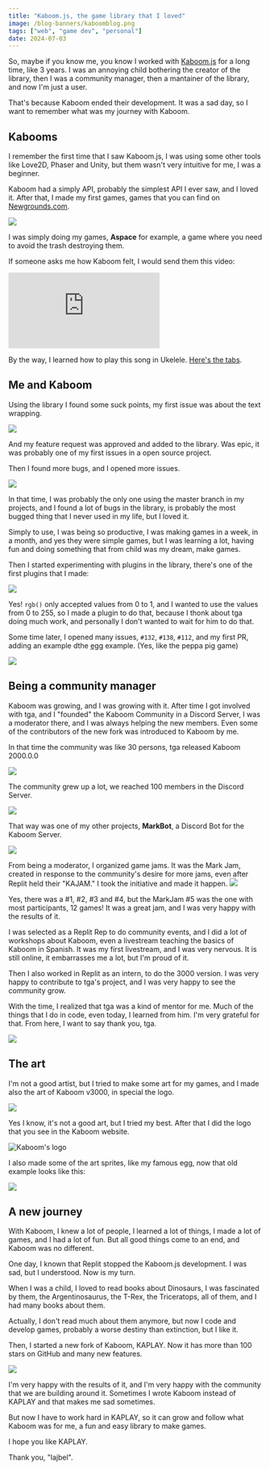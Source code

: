 ```yaml
---
title: "Kaboom.js, the game library that I loved"
image: /blog-banners/kaboomblog.png
tags: ["web", "game dev", "personal"]
date: 2024-07-03
---
```


So, maybe if you know me, you know I worked with
[Kaboom.js](https://kaboomjs.com) for a long time, like 3 years. I was an
annoying child bothering the creator of the library, then I was a community
manager, then a mantainer of the library, and now I'm just a user.

That's because Kaboom ended their development. It was a sad day, so I want to
remember what was my journey with Kaboom.

## Kabooms

I remember the first time that I saw Kaboom.js, I was using some other tools
like Love2D, Phaser and Unity, but them wasn't very intuitive for me, I was a
beginner.

Kaboom had a simply API, probably the simplest API I ever saw, and I loved it.
After that, I made my first games, games that you can find on
[Newgrounds.com](https://lajbel.newgrounds.com/games).

![](assets/2024-07-03-19-32-09.png)

I was simply doing my games, **Aspace** for example, a game where you need to
avoid the trash destroying them.

If someone asks me how Kaboom felt, I would send them this video:

<iframe src="https://www.youtube.com/embed/xF3--Ec_E-0?si=7z431BYHNgt6rcUg"
title="YouTube video player" frameborder="0" allow="accelerometer; autoplay;
clipboard-write; encrypted-media; gyroscope; picture-in-picture; web-share"
referrerpolicy="strict-origin-when-cross-origin" allowfullscreen class="aspect-video w-full"></iframe>

By the way, I learned how to play this song in Ukelele.
[Here's the tabs](https://gist.github.com/lajbel/8c7d667b3d36c689087c9272f6bc87a3).

## Me and Kaboom

Using the library I found some suck points, my first issue was about the text
wrapping.

![](assets/2024-07-03-18-57-15.png)

And my feature request was approved and added to the library. Was epic, it was
probably one of my first issues in a open source project.

Then I found more bugs, and I opened more issues.

![](assets/2024-07-03-19-00-48.png)

In that time, I was probably the only one using the master branch in my
projects, and I found a lot of bugs in the library, is probably the most bugged
thing that I never used in my life, but I loved it.

Simply to use, I was being so productive, I was making games in a week, in a
month, and yes they were simple games, but I was learning a lot, having fun and
doing something that from child was my dream, make games.

Then I started experimenting with plugins in the library, there's one of the
first plugins that I made:

![](assets/2024-07-03-18-54-11.png)

Yes! `rgb()` only accepted values from 0 to 1, and I wanted to use the values
from 0 to 255, so I made a plugin to do that, because I thonk about tga doing
much work, and personally I don't wanted to wait for him to do that.

Some time later, I opened many issues, `#132`, `#138`, `#112`, and my first PR,
adding an example dthe [egg](https://kaboomjs.com/play?example=egg) example.
(Yes, like the peppa pig game)

![](assets/2024-07-03-19-18-05.png)

## Being a community manager

Kaboom was growing, and I was growing with it. After time I got involved with
tga, and I "founded" the Kaboom Community in a Discord Server, I was a moderator
there, and I was always helping the new members. Even some of the contributors
of the new fork was introduced to Kaboom by me.

In that time the community was like 30 persons, tga released Kaboom 2000.0.0

![](assets/2024-07-03-18-50-52.png)

The community grew up a lot, we reached 100 members in the Discord Server.

![](assets/2024-07-03-18-49-37.png)

That way was one of my other projects, **MarkBot**, a Discord Bot for the Kaboom
Server.

![](assets/2024-07-03-19-41-11.png)

From being a moderator, I organized game jams. It was the Mark Jam, created in
response to the community's desire for more jams, even after Replit held their
"KAJAM." I took the initiative and made it happen.
![](assets/2024-07-03-19-28-43.png)

Yes, there was a #1, #2, #3 and #4, but the MarkJam #5 was the one with most
participants, 12 games! It was a great jam, and I was very happy with the
results of it.

I was selected as a Replit Rep to do community events, and I did a lot of
workshops about Kaboom, even a livestream teaching the basics of Kaboom in
Spanish. It was my first livestream, and I was very nervous. It is still online,
it embarrasses me a lot, but I'm proud of it.

Then I also worked in Replit as an intern, to do the 3000 version. I was very
happy to contribute to tga's project, and I was very happy to see the community
grow.

With the time, I realized that tga was a kind of mentor for me. Much of the
things that I do in code, even today, I learned from him. I'm very grateful for
that. From here, I want to say thank you, tga.

![](assets/2024-07-03-20-05-26.png)

## The art

I'm not a good artist, but I tried to make some art for my games, and I made
also the art of Kaboom v3000, in special the logo.

![](assets/2024-07-03-19-46-09.png)

Yes I know, it's not a good art, but I tried my best. After that I did the logo
that you see in the Kaboom website.

![Kaboom's logo](assets/image.png)

I also made some of the art sprites, like my famous egg, now that old example
looks like this:

![](assets/2024-07-03-19-52-54.png)

## A new journey

With Kaboom, I knew a lot of people, I learned a lot of things, I made a lot of
games, and I had a lot of fun. But all good things come to an end, and Kaboom
was no different.

One day, I known that Replit stopped the Kaboom.js development. I was sad, but I
understood. Now is my turn.

When I was a child, I loved to read books about Dinosaurs, I was fascinated by
them, the Argentinosaurus, the T-Rex, the Triceratops, all of them, and I had
many books about them.

Actually, I don't read much about them anymore, but now I code and develop
games, probably a worse destiny than extinction, but I like it.

Then, I started a new fork of Kaboom, KAPLAY. Now it has more than 100 stars on
GitHub and many new features.

![](assets/2024-07-03-20-01-15.png)

I'm very happy with the results of it, and I'm very happy with the community
that we are building around it. Sometimes I wrote Kaboom instead of KAPLAY and
that makes me sad sometimes.

But now I have to work hard in KAPLAY, so it can grow and follow what Kaboom was
for me, a fun and easy library to make games.

I hope you like KAPLAY.

Thank you, "lajbel".
